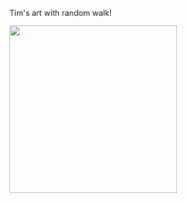 Tim's art with random walk!

<img src="https://user-images.githubusercontent.com/108978486/183243161-a3f6523d-1358-443d-a0ae-d834054674b9.png" width="300">
